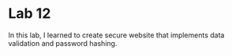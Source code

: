 # Lab 12
In this lab, I learned to create secure website that implements data validation and password hashing. 